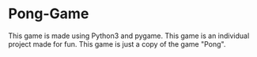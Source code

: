 # Pong-Game
This game is made using Python3 and pygame.
This game is an individual project made for fun.
This game is just a copy of the game "Pong".